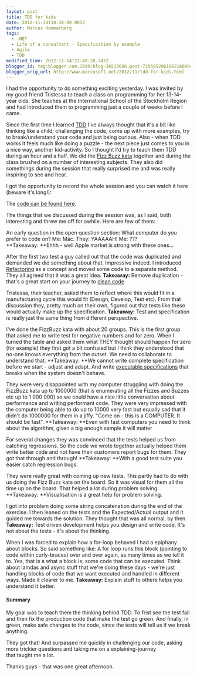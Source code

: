 ```yaml
---
layout: post
title: TDD for kids
date: 2012-11-14T10:38:00.001Z
author: Marcus Hammarberg
tags:
  - .NET
  - Life of a consultant - Specification by example
  - Agile
  - TDD
modified_time: 2012-11-14T21:49:28.747Z
blogger_id: tag:blogger.com,1999:blog-36533086.post-7295652061062160894
blogger_orig_url: http://www.marcusoft.net/2012/11/tdd-for-kids.html
---
```



<div dir="ltr" style="text-align: left;" trbidi="on">

I had the opportunity to do something exciting yesterday. I was invited
by my good friend Tristessa to teach a class on programming for her
13-14-year olds. She teaches at the International School of the
Stockholm Region and had introduced them to programming just a couple of
weeks before I came.

Since the first time I learned
<a href="http://en.wikipedia.org/wiki/Test-driven_development"
target="_blank">TDD</a> I've always thought that it's a bit like
thinking like a child; challenging the code, come up with more examples,
try to break/understand your code and just being curious. Also - when
TDD works it feels much like doing a puzzle - the next piece just comes
to you in a nice way, another kid-activity.
So I thought I'd try to teach them TDD during an hour and a half.
We did the
<a href="http://codingkata.net/Katas/Beginner/FizzBuzz"
target="_blank">Fizz Buzz kata</a> together and during the class brushed
on a number of interesting subjects. They also did somethings during the
session that really surprised me and was really inspiring to see and
hear.

I got the opportunity to record the whole session and you can watch it
here (beware it's long!):

<div class="separator" style="clear: both; text-align: center;">

</div>


The <a href="https://github.com/marcusoftnet/TDDForKids.git"
target="_blank">code can be found here</a>.

The things that we discussed during the session was, as I said, both
interesting and threw me off for awhile. Here are few of them:

An early question in the open question section: What computer do you
prefer to code on?
Me: Mac.
They: YAAAAAH!
Me: ???
**Takeaway: **Ehhh - well Apple market is strong with these ones...

After the first two test a guy called out that the code was duplicated
and demanded we did something about that. Impressive indeed. I
introduced <a href="http://en.wikipedia.org/wiki/Code_refactoring"
target="_blank">Refactoring</a> as a concept and moved some code to a
separate method. They all agreed that it was a great idea.
**Takeaway:** Remove duplication - that's a great start on your journey
to
<a href="http://www.cleancoders.com/" target="_blank">clean code</a>

Tristessa, their teacher, asked them to reflect where this would fit in
a manufacturing cycle this would fit (Design, Develop, Test etc). From
that discussion they, pretty much on their own, figured out that tests
like these would actually make up the specification.
**Takeaway:** Test and specification is really just the same thing from
different perspective.

I've done the FizzBuzz kata with about 20 groups. This is the first
group that asked me to write test for negative numbers and for zero.
When I turned the table and asked them what THEY thought should happen
for zero (for example) they first got a bit confused but I think they
understood that no-one knows everything from the outset. We need to
collaborate to understand that.
**Takeaway: **We cannot write complete specification before we start -
adjust and adapt. And
write <a href="http://specificationbyexample.com/key_ideas.html"
target="_blank">executable specifications</a> that breaks when the
system doesn't behave.

They were very disappointed with my computer struggling with doing the
FizzBuzz kata up to 1000000 (that is enumerating all the Fizzes and
Buzzes etc up to 1 000 000) so we could have a nice little conversation
about performance and writing performant code. They were very impressed
with the computer being able to do up to 10000 very fast but equally sad
that it didn't do 1000000 for them in a jiffy. "Come on - this is a
COMPUTER. It should be fast".
**Takeaway: **Even with fast computers you need to think about the
algorithm, given a big enough sample it will matter

For several changes they was convinced that the tests helped us from
catching regressions. So the code we wrote together actually helped them
write better code and not have their customers report bugs for them.
They got that through and through!
**Takeaway: **With a good test suite you easier catch regression bugs.

They were really great with coming up new tests. This partly had to do
with us doing the Fizz Buzz kata on the board. So it was visual for them
all the time up on the board. That helped a lot during problem
solving.
**Takeaway: **Visualisation is a great help for problem solving.

I got into problem doing some string concatenation during the end of the
exercise. I then leaned on the tests and the Expected/Actual output and
it guided me towards the solution. They thought that was all normal, by
then.
**Takeaway:** Test driven development helps you design and write code.
It's not about the tests - it's about the thinking.

When I was forced to explain how a for-loop behaved I had a epiphany
about blocks. So said something like: A for loop runs this block
(pointing to code within curly-braces) over and over again, as many
times as we tell it to.
Yes, that is a what a block is; some code that can be executed. Think
about lamdas and async stuff that we're doing these days - we're just
handling blocks of code that we want executed and handled in different
ways. Made it clearer to me.
**Takeaway:** Explain stuff to others helps you understand it better.

#### Summary

My goal was to teach them the thinking behind TDD. To frist see the test
fail and then fix the production code that make the test go green. And
finally, in green, make safe changes to the code, since the tests will
tell us if we break anything.

They got that! And surpassed me quickly in challenging our code, asking
more trickier questions and taking me on a explaining-journey
that taught me a lot.

Thanks guys - that was one great afternoon. 

</div>
